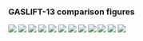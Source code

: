 ### GASLIFT-13 comparison figures

![](figs/GASLIFT-13_FIELD-RATE.png)
![](figs/GASLIFT-13_FIELD-TOTAL.png)
![](figs/GASLIFT-13_GROUP-B1.png)
![](figs/GASLIFT-13_GROUP-C1.png)
![](figs/GASLIFT-13_GROUP-M5N.png)
![](figs/GASLIFT-13_GROUP-M5S.png)
![](figs/GASLIFT-13_GROUP-PLAT-A.png)
![](figs/GASLIFT-13_WELL-B-1H.png)
![](figs/GASLIFT-13_WELL-B-2H.png)
![](figs/GASLIFT-13_WELL-B-3H.png)
![](figs/GASLIFT-13_WELL-C-1H.png)
![](figs/GASLIFT-13_WELL-C-2H.png)
